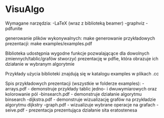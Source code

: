 # VisuAlgo

Wymagane narzędzia:
-LaTeX (wraz z biblioteką beamer)
-graphviz
-pdfunite

generowanie plików wykonywalnych: make
generowanie przykładowych prezentacji: make examples/examples.pdf

Biblioteka udostępnia wygodne funkcje pozwalającące dla dowolnych zmiennych/tablic/grafów 
stworzyć prezentację w pdfie, która obrazuje ich działanie w wybranym algorytmie
 
Przykłady użycia biblioteki znajdują się w katalogu examples w plikach .cc

Spis przykładowych prezentacji (wszystkie w folderze examples):
-arrays.pdf - demonstruje przykłady tablic jedno- i dwuwymiarowych oraz kolorowanie pól
-binsearch.pdf - demonstruje działanie algorytmu binsearch
-dijkstra.pdf - demonstruje wizualizację grafów na przykładzie algorytmu dijkstry 
-graph.pdf - wizualizuje wybrane operacje na grafach
-seive.pdf - prezentacja prezentująca działanie sita eratostenesa 
